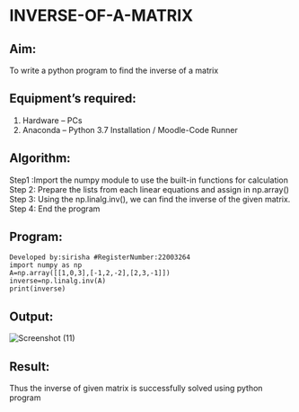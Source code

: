 # INVERSE-OF-A-MATRIX
## Aim:
To write a python program to find the inverse of a matrix
## Equipment’s required:
1. 	Hardware – PCs
2. 	Anaconda – Python 3.7 Installation / Moodle-Code Runner
## Algorithm:
Step1 :Import the numpy module to use the built-in functions for calculation
Step 2: Prepare the lists from each linear equations and assign in np.array()
Step 3: Using the np.linalg.inv(), we can find the inverse of the given matrix.
Step 4: End the program
## Program:
~~~
Developed by:sirisha #RegisterNumber:22003264
import numpy as np
A=np.array([[1,0,3],[-1,2,-2],[2,3,-1]])
inverse=np.linalg.inv(A)
print(inverse)
~~~
## Output:
![Screenshot (11)](https://user-images.githubusercontent.com/119389139/211531992-3030656b-8264-4735-9e5e-fefe0ff0f848.png)

## Result:
Thus the inverse of given matrix is successfully solved using python program

